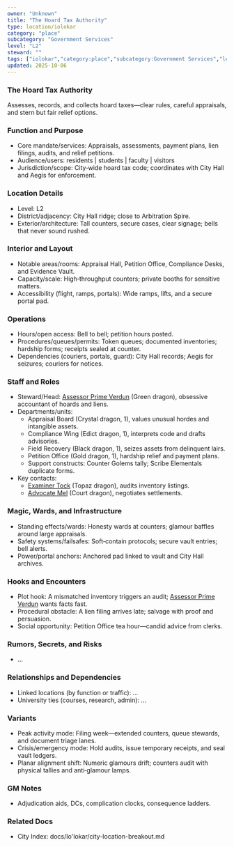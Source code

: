 ```yaml
---
owner: "Unknown"
title: "The Hoard Tax Authority"
type: location/iolokar
category: "place"
subcategory: "Government Services"
level: "L2"
steward: ""
tags: ["iolokar","category:place","subcategory:Government Services","level:L2"]
updated: 2025-10-06
---
```

### The Hoard Tax Authority

Assesses, records, and collects hoard taxes—clear rules, careful appraisals, and stern but fair relief options.

### Function and Purpose

- Core mandate/services: Appraisals, assessments, payment plans, lien filings, audits, and relief petitions.
- Audience/users: residents | students | faculty | visitors
- Jurisdiction/scope: City‑wide hoard tax code; coordinates with City Hall and Aegis for enforcement.

### Location Details

- Level: L2
- District/adjacency: City Hall ridge; close to Arbitration Spire.
- Exterior/architecture: Tall counters, secure cases, clear signage; bells that never sound rushed.

### Interior and Layout

- Notable areas/rooms: Appraisal Hall, Petition Office, Compliance Desks, and Evidence Vault.
- Capacity/scale: High‑throughput counters; private booths for sensitive matters.
- Accessibility (flight, ramps, portals): Wide ramps, lifts, and a secure portal pad.

### Operations

- Hours/open access: Bell to bell; petition hours posted.
- Procedures/queues/permits: Token queues; documented inventories; hardship forms; receipts sealed at counter.
- Dependencies (couriers, portals, guard): City Hall records; Aegis for seizures; couriers for notices.

### Staff and Roles

- Steward/Head: [Assessor Prime Verdun](../People/assessor-prime-verdun.md) (Green dragon), obsessive accountant of hoards and liens.
- Departments/units:
  - Appraisal Board (Crystal dragon, 1), values unusual hordes and intangible assets.
  - Compliance Wing (Edict dragon, 1), interprets code and drafts advisories.
  - Field Recovery (Black dragon, 1), seizes assets from delinquent lairs.
  - Petition Office (Gold dragon, 1), hardship relief and payment plans.
  - Support constructs: Counter Golems tally; Scribe Elementals duplicate forms.
- Key contacts:
  - [Examiner Tock](../People/examiner-tock.md) (Topaz dragon), audits inventory listings.
  - [Advocate Mel](../People/advocate-mel.md) (Court dragon), negotiates settlements.

### Magic, Wards, and Infrastructure

- Standing effects/wards: Honesty wards at counters; glamour baffles around large appraisals.
- Safety systems/failsafes: Soft‑contain protocols; secure vault entries; bell alerts.
- Power/portal anchors: Anchored pad linked to vault and City Hall archives.

### Hooks and Encounters

- Plot hook: A mismatched inventory triggers an audit; [Assessor Prime Verdun](../People/assessor-prime-verdun.md) wants facts fast.
- Procedural obstacle: A lien filing arrives late; salvage with proof and persuasion.
- Social opportunity: Petition Office tea hour—candid advice from clerks.

### Rumors, Secrets, and Risks

- ...

### Relationships and Dependencies

- Linked locations (by function or traffic): ...
- University ties (courses, research, admin): ...

### Variants

- Peak activity mode: Filing week—extended counters, queue stewards, and document triage lanes.
- Crisis/emergency mode: Hold audits, issue temporary receipts, and seal vault ledgers.
- Planar alignment shift: Numeric glamours drift; counters audit with physical tallies and anti‑glamour lamps.

### GM Notes

- Adjudication aids, DCs, complication clocks, consequence ladders.

### Related Docs

- City Index: docs/Io'lokar/city-location-breakout.md
